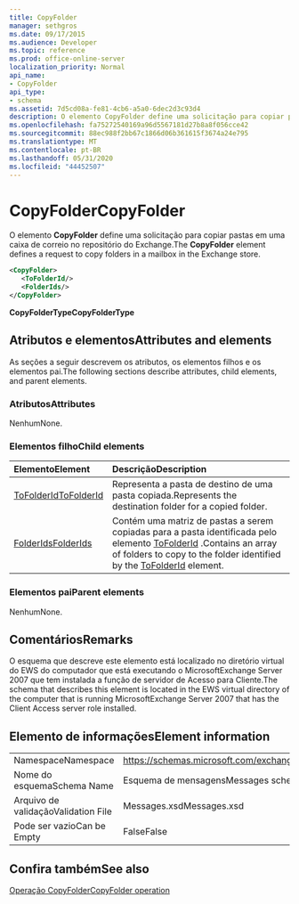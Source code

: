 ```yaml
---
title: CopyFolder
manager: sethgros
ms.date: 09/17/2015
ms.audience: Developer
ms.topic: reference
ms.prod: office-online-server
localization_priority: Normal
api_name:
- CopyFolder
api_type:
- schema
ms.assetid: 7d5cd08a-fe81-4cb6-a5a0-6dec2d3c93d4
description: O elemento CopyFolder define uma solicitação para copiar pastas em uma caixa de correio no repositório do Exchange.
ms.openlocfilehash: fa75272540169a96d5567181d27b8a8f056cce42
ms.sourcegitcommit: 88ec988f2bb67c1866d06b361615f3674a24e795
ms.translationtype: MT
ms.contentlocale: pt-BR
ms.lasthandoff: 05/31/2020
ms.locfileid: "44452507"
---
```

# <a name="copyfolder"></a><span data-ttu-id="9453d-103">CopyFolder</span><span class="sxs-lookup"><span data-stu-id="9453d-103">CopyFolder</span></span>

<span data-ttu-id="9453d-104">O elemento **CopyFolder** define uma solicitação para copiar pastas em uma caixa de correio no repositório do Exchange.</span><span class="sxs-lookup"><span data-stu-id="9453d-104">The **CopyFolder** element defines a request to copy folders in a mailbox in the Exchange store.</span></span> 
  
```xml
<CopyFolder>
   <ToFolderId/>
   <FolderIds/>
</CopyFolder>
```

 <span data-ttu-id="9453d-105">**CopyFolderType**</span><span class="sxs-lookup"><span data-stu-id="9453d-105">**CopyFolderType**</span></span>
## <a name="attributes-and-elements"></a><span data-ttu-id="9453d-106">Atributos e elementos</span><span class="sxs-lookup"><span data-stu-id="9453d-106">Attributes and elements</span></span>

<span data-ttu-id="9453d-107">As seções a seguir descrevem os atributos, os elementos filhos e os elementos pai.</span><span class="sxs-lookup"><span data-stu-id="9453d-107">The following sections describe attributes, child elements, and parent elements.</span></span>
  
### <a name="attributes"></a><span data-ttu-id="9453d-108">Atributos</span><span class="sxs-lookup"><span data-stu-id="9453d-108">Attributes</span></span>

<span data-ttu-id="9453d-109">Nenhum</span><span class="sxs-lookup"><span data-stu-id="9453d-109">None.</span></span>
  
### <a name="child-elements"></a><span data-ttu-id="9453d-110">Elementos filho</span><span class="sxs-lookup"><span data-stu-id="9453d-110">Child elements</span></span>

|<span data-ttu-id="9453d-111">**Elemento**</span><span class="sxs-lookup"><span data-stu-id="9453d-111">**Element**</span></span>|<span data-ttu-id="9453d-112">**Descrição**</span><span class="sxs-lookup"><span data-stu-id="9453d-112">**Description**</span></span>|
|:-----|:-----|
|[<span data-ttu-id="9453d-113">ToFolderId</span><span class="sxs-lookup"><span data-stu-id="9453d-113">ToFolderId</span></span>](tofolderid.md) <br/> |<span data-ttu-id="9453d-114">Representa a pasta de destino de uma pasta copiada.</span><span class="sxs-lookup"><span data-stu-id="9453d-114">Represents the destination folder for a copied folder.</span></span>  <br/> |
|[<span data-ttu-id="9453d-115">FolderIds</span><span class="sxs-lookup"><span data-stu-id="9453d-115">FolderIds</span></span>](folderids.md) <br/> |<span data-ttu-id="9453d-116">Contém uma matriz de pastas a serem copiadas para a pasta identificada pelo elemento [ToFolderId](tofolderid.md) .</span><span class="sxs-lookup"><span data-stu-id="9453d-116">Contains an array of folders to copy to the folder identified by the [ToFolderId](tofolderid.md) element.</span></span>  <br/> |
   
### <a name="parent-elements"></a><span data-ttu-id="9453d-117">Elementos pai</span><span class="sxs-lookup"><span data-stu-id="9453d-117">Parent elements</span></span>

<span data-ttu-id="9453d-118">Nenhum</span><span class="sxs-lookup"><span data-stu-id="9453d-118">None.</span></span>
  
## <a name="remarks"></a><span data-ttu-id="9453d-119">Comentários</span><span class="sxs-lookup"><span data-stu-id="9453d-119">Remarks</span></span>

<span data-ttu-id="9453d-120">O esquema que descreve este elemento está localizado no diretório virtual do EWS do computador que está executando o MicrosoftExchange Server 2007 que tem instalada a função de servidor de Acesso para Cliente.</span><span class="sxs-lookup"><span data-stu-id="9453d-120">The schema that describes this element is located in the EWS virtual directory of the computer that is running MicrosoftExchange Server 2007 that has the Client Access server role installed.</span></span>
  
## <a name="element-information"></a><span data-ttu-id="9453d-121">Elemento de informações</span><span class="sxs-lookup"><span data-stu-id="9453d-121">Element information</span></span>

|||
|:-----|:-----|
|<span data-ttu-id="9453d-122">Namespace</span><span class="sxs-lookup"><span data-stu-id="9453d-122">Namespace</span></span>  <br/> |https://schemas.microsoft.com/exchange/services/2006/messages  <br/> |
|<span data-ttu-id="9453d-123">Nome do esquema</span><span class="sxs-lookup"><span data-stu-id="9453d-123">Schema Name</span></span>  <br/> |<span data-ttu-id="9453d-124">Esquema de mensagens</span><span class="sxs-lookup"><span data-stu-id="9453d-124">Messages schema</span></span>  <br/> |
|<span data-ttu-id="9453d-125">Arquivo de validação</span><span class="sxs-lookup"><span data-stu-id="9453d-125">Validation File</span></span>  <br/> |<span data-ttu-id="9453d-126">Messages.xsd</span><span class="sxs-lookup"><span data-stu-id="9453d-126">Messages.xsd</span></span>  <br/> |
|<span data-ttu-id="9453d-127">Pode ser vazio</span><span class="sxs-lookup"><span data-stu-id="9453d-127">Can be Empty</span></span>  <br/> |<span data-ttu-id="9453d-128">False</span><span class="sxs-lookup"><span data-stu-id="9453d-128">False</span></span>  <br/> |
   
## <a name="see-also"></a><span data-ttu-id="9453d-129">Confira também</span><span class="sxs-lookup"><span data-stu-id="9453d-129">See also</span></span>



[<span data-ttu-id="9453d-130">Operação CopyFolder</span><span class="sxs-lookup"><span data-stu-id="9453d-130">CopyFolder operation</span></span>](copyfolder-operation.md)

